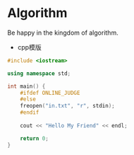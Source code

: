 <!--
 * @Author: shwei
 * @Date: 2019-08-24 08:07:04
 * @LastEditors: Please set LastEditors
 * @LastEditTime: 2019/08/26 21:44
 -->
# Algorithm
Be happy in the kingdom of algorithm.

- cpp模版

```cpp
#include <iostream>

using namespace std;

int main() {
    #ifdef ONLINE_JUDGE
    #else
    freopen("in.txt", "r", stdin);
    #endif
    
    cout << "Hello My Friend" << endl;

    return 0;
}

```
